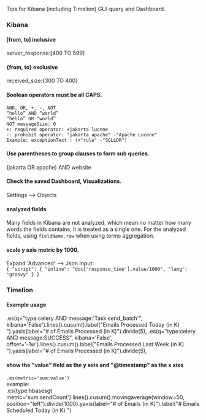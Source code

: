 Tips for Kibana (including Timelion) GUI query and Dashboard.

### Kibana

#### [from, to] inclusive
server_response:[400 TO 599]

#### {from, to} exclusive
received_size:{300 TO 400}

#### Boolean operators must be all CAPS.
```
AND, OR, +, -, NOT
“hello” AND “world”
“hello” OR “world”
NOT messageSize: 0
+: required operator: +jakarta lucene
-: prohibit operator: "jakarta apache" -"Apache Lucene"
Example: exceptionText : (+"rule" -"SQLLDR")
```
#### Use parentheses to group clauses to form sub queries.
(jakarta OR apache) AND website

#### Check the saved Dashboard, Visualizations.
Settings --> Objects

#### analyzed fields
Many fields in Kibana are not analyzed, which mean no matter how many words the fields contains, it is treated as a single one. For the analyzed fields, using `fieldName.raw` when using terms aggregation.

#### scale y axis metric by 1000.
Expand 'Advanced' --> Json Input:  
``{ "script": { "inline": "doc['response_time'].value/1000", "lang": "groovy" } }``

### Timelion

#### Example usage
.es(q="type:celery AND message:'Task send_batch'", kibana='False').lines().cusum().label("Emails Processed Today (in K) ").yaxis(label="# of Emails Processed (in K)").divide(5), .es(q="type:celery AND message:SUCCESS", kibana='False', offset='-1w').lines().cusum().label("Emails Processed Last Week (in K) ").yaxis(label="# of Emails Processed (in K)").divide(5),

#### show the "value" field as the y axis and "@timestamp" as the x aixs
`.es(metric='sum:value')`  
example:  
.es(type:hbasesgt metric='sum:sendCount').lines().cusum().movingaverage(window=50, position="left").divide(1000).yaxis(label="# of Emails (in K)").label("# Emails Scheduled Today (in K) ")
